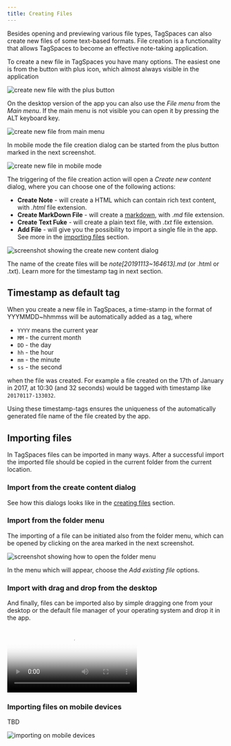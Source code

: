 ```yaml
---
title: Creating Files
---
```


Besides opening and previewing various file types, TagSpaces can also create new files of some text-based formats. File creation is a functionality that allows TagSpaces to become an effective note-taking application.

To create a new file in TagSpaces you have many options. The easiest one is from the button with plus icon, which almost always visible in the application

![create new file with the plus button](/media/create-new-plusbutton.png)

On the desktop version of the app you can also use the _File menu_ from the _Main menu_. If the main menu is not visible you can open it by pressing the ALT keyboard key.

![create new file from main menu](/media/create-new-file-menu.png)

In mobile mode the file creation dialog can be started from the plus button marked in the next screenshot.

![create new file in mobile mode](/media/tagspaces-mobile-open-create-dialog.png)

The triggering of the file creation action will open a _Create new content_ dialog, where you can choose one of the following actions:

<!-- where you can adjust the file name of the file, which will be create in area (1). In are (2) you can enter the text context of the file, you can copy and paste plain text, markdown or even HTML content here. This area could be left also empty allowing you enter content later. In a area (3) you should specify the type of the text content. Currently the following file formats are supported:

In the last section (4), you can specify where the file should be create. The initial path here is taken automatically from the currently opened folder.
-->

- **Create Note** - will create a HTML which can contain rich text content, with _.html_ file extension.
- **Create MarkDown File** - will create a [markdown](https://en.wikipedia.org/wiki/Markdown), with _.md_ file extension.
- **Create Text Fuke** - will create a plain text file, with _.txt_ file extension.
- **Add File** - will give you the possibility to import a single file in the app. See more in the [importing files](#importing-files) section.

![screenshot showing the create new content dialog](/media/tagspaces-create-content-dialog.png)

The name of the create files will be _note[20191113~164613].md_ (or .html or .txt). Learn more for the timestamp tag in next section.

## Timestamp as default tag

When you create a new file in TagSpaces, a time-stamp in the format of YYYMMDD~hhmmss will be automatically added as a tag, where

- `YYYY` means the current year
- `MM` - the current month
- `DD` - the day
- `hh` - the hour
- `mm` - the minute
- `ss` - the second

when the file was created. For example a file created on the 17th of January in 2017, at 10:30 (and 32 seconds) would be tagged with timestamp like `20170117-133032`.

Using these timestamp-tags ensures the uniqueness of the automatically generated file name of the file created by the app.

<!-- Such timestamps make it possible to easily group files from different locations based on the time of creation. Of course this would be possible by reading the same information from the file system, but tagging with the timestamp allows for greater flexibility. For example you can change the timestamp to anything you like, while keeping the original creation modification date of the file, and tagging the file will allow you to use TagSpaces's powerful grouping and organizing features in the same place you manage other tags. -->

## Importing files

In TagSpaces files can be imported in many ways. After a successful import the imported file should be copied in the current folder from the current location.

### Import from the create content dialog

See how this dialogs looks like in the [creating files](#creating-files) section.

### Import from the folder menu

The importing of a file can be initiated also from the folder menu, which can be opened by clicking on the area marked in the next screenshot.

![screenshot showing how to open the folder menu](/media/tagspaces-open-folder-context-menu.png)

In the menu which will appear, choose the _Add existing file_ options.

### Import with drag and drop from the desktop

And finally, files can be imported also by simple dragging one from your desktop or the default file manager of your operating system and drop it in the app.

<video src="/media/tagspaces-drag-drop.mp4" autoplay="true" loop="true" poster="/media/tagspaces-drag-drop.png" className="img-responsive"></video>

### Importing files on mobile devices

TBD

![importing on mobile devices](/media/tagspaces-mobile-import.jpg)
